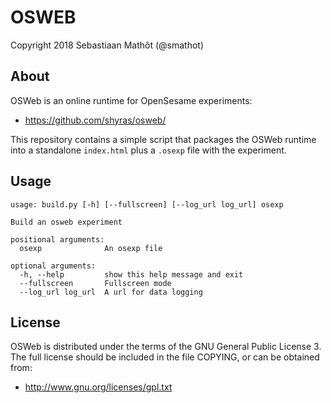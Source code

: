 # OSWEB

Copyright 2018 Sebastiaan Mathôt (@smathot)

## About

OSWeb is an online runtime for OpenSesame experiments:

- <https://github.com/shyras/osweb/>

This repository contains a simple script that packages the OSWeb runtime into a standalone `index.html` plus a `.osexp` file with the experiment.

## Usage

~~~
usage: build.py [-h] [--fullscreen] [--log_url log_url] osexp

Build an osweb experiment

positional arguments:
  osexp              An osexp file

optional arguments:
  -h, --help         show this help message and exit
  --fullscreen       Fullscreen mode
  --log_url log_url  A url for data logging
~~~

## License

OSWeb is distributed under the terms of the GNU General Public License 3. The full license should be included in the file COPYING, or can be obtained from:

- <http://www.gnu.org/licenses/gpl.txt>
